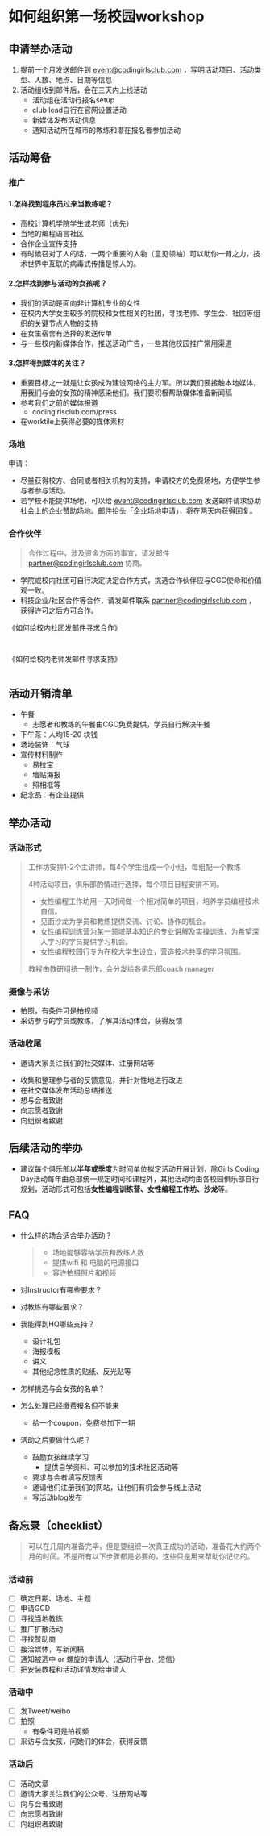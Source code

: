 # 如何组织第一场校园workshop

## 申请举办活动

1. 提前一个月发送邮件到 event@codingirlsclub.com ，写明活动项目、活动类型、人数、地点、日期等信息 
2. 活动组收到邮件后，会在三天内上线活动
   - 活动组在活动行报名setup
   - club lead自行在官网设置活动
   - 新媒体发布活动信息
   - 通知活动所在城市的教练和潜在报名者参加活动

## 活动筹备

### 推广

#### 1.怎样找到程序员过来当教练呢？
- 高校计算机学院学生或老师（优先）
- 当地的编程语言社区
- 合作企业宣传支持
- 有时候召对了人的话，一两个重要的人物（意见领袖）可以助你一臂之力，技术世界中互联的病毒式传播是惊人的。

#### 2.怎样找到参与活动的女孩呢？

- 我们的活动是面向非计算机专业的女性
- 在校内大学女生较多的院校和女性相关的社团，寻找老师、学生会、社团等组织的关键节点人物的支持
- 在女生宿舍有选择的发送传单
- 与一些校内新媒体合作，推送活动广告，一些其他校园推广常用渠道

#### 3.怎样得到媒体的关注？
- 重要目标之一就是让女孩成为建设网络的主力军。所以我们要接触本地媒体，用我们与会的女孩的精神感染他们。我们要积极帮助媒体准备新闻稿
- 参考我们之前的媒体报道
    - codingirlsclub.com/press
- 在worktile上获得必要的媒体素材



### 场地

申请：

- 尽量获得校方、合同或者相关机构的支持，申请校方的免费场地，方便学生参与者参与活动。
- 若学校不能提供场地，可以给 event@codingirlsclub.com 发送邮件请求协助社会上的企业赞助场地。邮件抬头「企业场地申请」，将在两天内获得回复。




### 合作伙伴

> 合作过程中，涉及资金方面的事宜，请发邮件 partner@codingirlsclub.com 协商。

 - 学院或校内社团可自行决定决定合作方式，挑选合作伙伴应与CGC使命和价值观一致。
- 科技企业/社区合作等合作，请发邮件联系 partner@codingirlsclub.com  ，获得许可之后方可合作。

《如何给校内社团发邮件寻求合作》

```


```



《如何给校内老师发邮件寻求支持》

```

```



## 活动开销清单

- 午餐
  - 志愿者和教练的午餐由CGC免费提供，学员自行解决午餐
- 下午茶：人均15-20 块钱
- 场地装饰：气球
- 宣传材料制作
  - 易拉宝
  - 墙贴海报
  - 照相框等
- 纪念品：有企业提供


## 举办活动

### 活动形式

> 工作坊安排1-2个主讲师，每4个学生组成一个小组，每组配一个教练
>
> 4种活动项目，俱乐部酌情进行选择，每个项目日程安排不同。
>
> - 女性编程工作坊用一天时间做一个相对简单的项目，培养学员编程技术自信。
> - 见面沙龙为学员和教练提供交流、讨论、协作的机会。
> - 女性编程训练营为某一领域基本知识的专业讲解及实操训练，为希望深入学习的学员提供学习机会。
> - 女性编程校园行专为在校大学生设立，营造技术共享的学习氛围。
>
> 教程由教研组统一制作，会分发给各俱乐部coach manager

### 摄像与采访
- 拍照，有条件可是拍视频
- 采访参与的学员或教练，了解其活动体会，获得反馈
### 活动收尾
- 邀请大家关注我们的社交媒体、注册网站等

* 收集和整理参与者的反馈意见，并针对性地进行改进
* 在社交媒体发布活动总结推送
* 想与会者致谢
* 向志愿者致谢
* 向组织者致谢



## 后续活动的举办

- 建议每个俱乐部以**半年或季度**为时间单位拟定活动开展计划，除Girls Coding Day活动每年由总部统一规定时间和课程外，其他活动均由各校园俱乐部自行规划，活动形式可包括**女性编程训练营、女性编程工作坊、沙龙**等。



## FAQ
- 什么样的场合适合举办活动？
    > - 场地能够容纳学员和教练人数
    > - 提供wifi 和 电脑的电源接口
    > - 容许拍摄照片和视频

- 对Instructor有哪些要求？
- 对教练有哪些要求？
- 我能得到HQ哪些支持？
    * 设计礼包
    * 海报模板
    * 讲义
    * 其他纪念性质的贴纸、反光贴等
- 怎样挑选与会女孩的名单？
- 怎么处理已经缴费报名但不能来
    * 给一个coupon，免费参加下一期
- 活动之后要做什么呢？
    * 鼓励女孩继续学习
        * 提供自学资料、可以参加的技术社区活动等
    * 要求与会者填写反馈表
    * 邀请他们注册我们的网站，让他们有机会参与线上活动
    * 写活动blog发布

## 备忘录（checklist）
> 可以在几周内准备完毕，但是要组织一次真正成功的活动，准备花大约两个月的时间。不是所有以下步骤都是必要的，这些只是用来帮助你记忆的。

### 活动前
- [ ] 确定日期、场地、主题
- [ ] 申请GCD
- [ ] 寻找当地教练
- [ ] 推广扩散活动
- [ ] 寻找赞助商
- [ ] 接洽媒体，写新闻稿
- [ ] 通知被选中 or 螺旋的申请人（活动行平台、短信）
- [ ] 把安装教程和活动详情发给申请人
### 活动中
- [ ] 发Tweet/weibo
- [ ] 拍照
    * 有条件可是拍视频
- [ ] 采访与会女孩，问她们的体会，获得反馈
### 活动后
- [ ] 活动文章
- [ ] 邀请大家关注我们的公众号、注册网站等
- [ ] 向与会者致谢
- [ ] 向志愿者致谢
- [ ] 向组织者致谢
